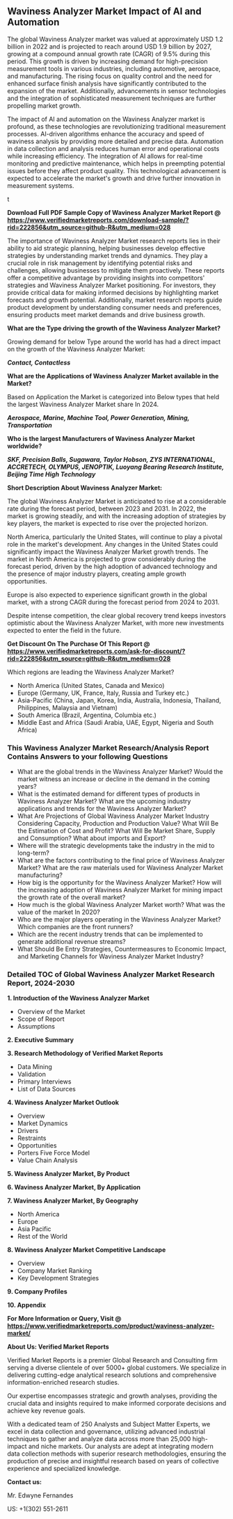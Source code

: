 <h2>Waviness Analyzer Market Impact of AI and Automation</h2><p>The global Waviness Analyzer market was valued at approximately USD 1.2 billion in 2022 and is projected to reach around USD 1.9 billion by 2027, growing at a compound annual growth rate (CAGR) of 9.5% during this period. This growth is driven by increasing demand for high-precision measurement tools in various industries, including automotive, aerospace, and manufacturing. The rising focus on quality control and the need for enhanced surface finish analysis have significantly contributed to the expansion of the market. Additionally, advancements in sensor technologies and the integration of sophisticated measurement techniques are further propelling market growth.</p><p>The impact of AI and automation on the Waviness Analyzer market is profound, as these technologies are revolutionizing traditional measurement processes. AI-driven algorithms enhance the accuracy and speed of waviness analysis by providing more detailed and precise data. Automation in data collection and analysis reduces human error and operational costs while increasing efficiency. The integration of AI allows for real-time monitoring and predictive maintenance, which helps in preempting potential issues before they affect product quality. This technological advancement is expected to accelerate the market's growth and drive further innovation in measurement systems.</p>t</p><p id="" class=""><strong>Download Full PDF Sample Copy of Waviness Analyzer Market Report @ <a href="https://www.verifiedmarketreports.com/download-sample/?rid=222856&utm_source=github-R&utm_medium=028" target="_blank">https://www.verifiedmarketreports.com/download-sample/?rid=222856&utm_source=github-R&utm_medium=028</a></strong></p><p>The importance of&nbsp;Waviness Analyzer Market research reports lies in their ability to aid strategic planning, helping businesses develop effective strategies by understanding market trends and dynamics. They play a crucial role in risk management by identifying potential risks and challenges, allowing businesses to mitigate them proactively. These reports offer a competitive advantage by providing insights into competitors' strategies and Waviness Analyzer Market positioning. For investors, they provide critical data for making informed decisions by highlighting market forecasts and growth potential. Additionally, market research reports guide product development by understanding consumer needs and preferences, ensuring products meet market demands and drive business growth.</p><p><strong>What are the&nbsp;Type driving the growth of the Waviness Analyzer Market?</strong></p><p id="" class="">Growing demand for below Type around the world has had a direct impact on the growth of the Waviness Analyzer Market:</p><em><strong>Contact, Contactless</strong></em></p><strong>What are the&nbsp;Applications&nbsp;of Waviness Analyzer Market available in the Market?</strong></p><p id="" class="">Based on Application the Market is categorized into Below types that held the largest Waviness Analyzer Market share In 2024.</p><em><strong>Aerospace, Marine, Machine Tool, Power Generation, Mining, Transportation</strong></em></p><strong>Who is the largest Manufacturers of Waviness Analyzer Market worldwide?</strong></p><p><em><strong>SKF, Precision Balls, Sugawara, Taylor Hobson, ZYS INTERNATIONAL, ACCRETECH, OLYMPUS, JENOPTIK, Luoyang Bearing Research Institute, Beijing Time High Technology</strong></em></p><p id="" class=""><strong>Short Description About Waviness Analyzer Market:</strong></p><p>The global Waviness Analyzer Market is anticipated to rise at a considerable rate during the forecast period, between 2023 and 2031. In 2022, the market is growing steadily, and with the increasing adoption of strategies by key players, the market is expected to rise over the projected horizon.</p><p>North America, particularly the United States, will continue to play a pivotal role in the market's development. Any changes in the United States could significantly impact the Waviness Analyzer Market growth trends. The market in North America is projected to grow considerably during the forecast period, driven by the high adoption of advanced technology and the presence of major industry players, creating ample growth opportunities.</p><p>Europe is also expected to experience significant growth in the global market, with a strong CAGR during the forecast period from 2024 to 2031.</p><p>Despite intense competition, the clear global recovery trend keeps investors optimistic about the Waviness Analyzer Market, with more new investments expected to enter the field in the future.</p><p id="" class=""><strong>Get Discount On The Purchase Of This Report @ <a href="https://www.verifiedmarketreports.com/ask-for-discount/?rid=222856&utm_source=github-R&utm_medium=028" target="_blank">https://www.verifiedmarketreports.com/ask-for-discount/?rid=222856&utm_source=github-R&utm_medium=028</a></strong></p>Which regions are leading the Waviness Analyzer Market?</p><ul><li>North America (United States, Canada and Mexico)</li><li>Europe (Germany, UK, France, Italy, Russia and Turkey etc.)</li><li>Asia-Pacific (China, Japan, Korea, India, Australia, Indonesia, Thailand, Philippines, Malaysia and Vietnam)</li><li>South America (Brazil, Argentina, Columbia etc.)</li><li>Middle East and Africa (Saudi Arabia, UAE, Egypt, Nigeria and South Africa)</li></ul><h3 id="" class="">This Waviness Analyzer Market Research/Analysis Report Contains Answers to your following Questions</h3><ul><li>What are the global trends in the Waviness Analyzer Market? Would the market witness an increase or decline in the demand in the coming years?</li><li>What is the estimated demand for different types of products in Waviness Analyzer Market? What are the upcoming industry applications and trends for the Waviness Analyzer Market?</li><li>What Are Projections of Global Waviness Analyzer Market Industry Considering Capacity, Production and Production Value? What Will Be the Estimation of Cost and Profit? What Will Be Market Share, Supply and Consumption? What about imports and Export?</li><li>Where will the strategic developments take the industry in the mid to long-term?</li><li>What are the factors contributing to the final price of Waviness Analyzer Market? What are the raw materials used for Waviness Analyzer Market manufacturing?</li><li>How big is the opportunity for the Waviness Analyzer Market? How will the increasing adoption of Waviness Analyzer Market for mining impact the growth rate of the overall market?</li><li>How much is the global Waviness Analyzer Market worth? What was the value of the market In 2020?</li><li>Who are the major players operating in the Waviness Analyzer Market? Which companies are the front runners?</li><li>Which are the recent industry trends that can be implemented to generate additional revenue streams?</li><li>What Should Be Entry Strategies, Countermeasures to Economic Impact, and Marketing Channels for Waviness Analyzer Market Industry?</li></ul><h3 id="" class="">Detailed TOC of Global Waviness Analyzer Market Research Report, 2024-2030</h3><p id="" class=""><strong>1. Introduction of the Waviness Analyzer Market</strong></p><ul><li>Overview of the Market</li><li>Scope of Report</li><li>Assumptions</li></ul><p id="" class=""><strong>2. Executive Summary</strong></p><p id="" class=""><strong>3. Research Methodology of Verified Market Reports</strong></p><ul><li>Data Mining</li><li>Validation</li><li>Primary Interviews</li><li>List of Data Sources</li></ul><p id="" class=""><strong>4. Waviness Analyzer Market Outlook</strong></p><ul><li>Overview</li><li>Market Dynamics</li><li>Drivers</li><li>Restraints</li><li>Opportunities</li><li>Porters Five Force Model</li><li>Value Chain Analysis</li></ul><p id="" class=""><strong>5. Waviness Analyzer Market, By Product</strong></p><p id="" class=""><strong>6. Waviness Analyzer Market, By Application</strong></p><p id="" class=""><strong>7. Waviness Analyzer Market, By Geography</strong></p><ul><li>North America</li><li>Europe</li><li>Asia Pacific</li><li>Rest of the World</li></ul><p id="" class=""><strong>8. Waviness Analyzer Market Competitive Landscape</strong></p><ul><li>Overview</li><li>Company Market Ranking</li><li>Key Development Strategies</li></ul><p id="" class=""><strong>9. Company Profiles</strong></p><p id="" class=""><strong>10. Appendix</strong></p><p id="" class=""><strong>For More Information or Query, Visit @ <a href="https://www.verifiedmarketreports.com/product/waviness-analyzer-market/" target="_blank">https://www.verifiedmarketreports.com/product/waviness-analyzer-market/</a></strong></p><p id="" class=""><strong>About Us: Verified Market Reports</strong></p><p id="" class="">Verified Market Reports is a premier Global Research and Consulting firm serving a diverse clientele of over 5000+ global customers. We specialize in delivering cutting-edge analytical research solutions and comprehensive information-enriched research studies.</p><p id="" class="">Our expertise encompasses strategic and growth analyses, providing the crucial data and insights required to make informed corporate decisions and achieve key revenue goals.</p><p id="" class="">With a dedicated team of 250 Analysts and Subject Matter Experts, we excel in data collection and governance, utilizing advanced industrial techniques to gather and analyze data across more than 25,000 high-impact and niche markets. Our analysts are adept at integrating modern data collection methods with superior research methodologies, ensuring the production of precise and insightful research based on years of collective experience and specialized knowledge.</p><p id="" class=""><strong>Contact us:</strong></p><p id="" class="">Mr. Edwyne Fernandes</p><p id="" class="">US: +1(302) 551-2611</p>